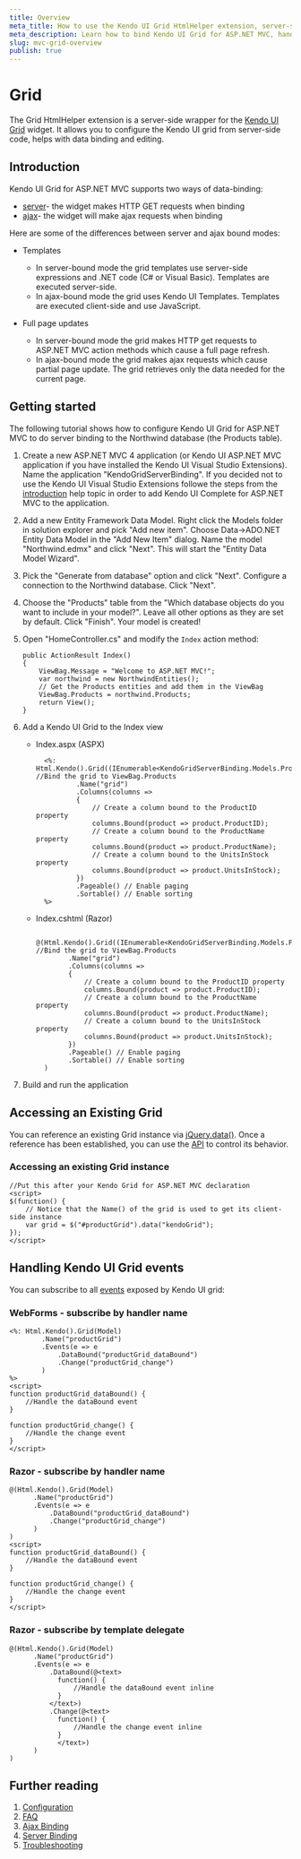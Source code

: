 ```yaml
---
title: Overview
meta_title: How to use the Kendo UI Grid HtmlHelper extension, server-side ASP.NET MVC wrapper for Kendo UI Grid widget
meta_description: Learn how to bind Kendo UI Grid for ASP.NET MVC, handle Kendo UI Grid Events, access an existing grid with Grid HtmlHelper extension documentation.
slug: mvc-grid-overview
publish: true
---
```


# Grid

The Grid HtmlHelper extension is a server-side wrapper for the [Kendo UI Grid](http://docs.kendoui.com/api/web/grid) widget. It allows you to configure the Kendo UI grid
from server-side code, helps with data binding and editing.

## Introduction

Kendo UI Grid for ASP.NET MVC supports two ways of data-binding:

*   [server](/getting-started/using-kendo-with/aspnet-mvc/helpers/grid/server-binding)- the widget makes HTTP GET requests when binding
*   [ajax](/getting-started/using-kendo-with/aspnet-mvc/helpers/grid/ajax-binding)- the widget will make ajax requests when binding

Here are some of the differences between server and ajax bound modes:

*  Templates
    - In server-bound mode the grid templates use server-side expressions and .NET code (C# or Visual Basic). Templates are executed server-side.
    - In ajax-bound mode the grid uses Kendo UI Templates. Templates are executed client-side and use JavaScript.

*  Full page updates
    - In server-bound mode the grid makes HTTP get requests to ASP.NET MVC action methods which cause a full page refresh.
    - In ajax-bound mode the grid makes ajax requests which cause partial page update. The grid retrieves only the data needed for the current page.

## Getting started

The following tutorial shows how to configure Kendo UI Grid for ASP.NET MVC to do server binding to the Northwind database (the Products table).

1.  Create a new ASP.NET MVC 4 application (or Kendo UI ASP.NET MVC application if you have installed the Kendo UI Visual Studio Extensions). Name the application "KendoGridServerBinding".
If you decided not to use the Kendo UI Visual Studio Extensions followe the steps from the [introduction](http://docs.kendoui.com/getting-started/using-kendo-with/aspnet-mvc/introduction) help topic in order
to add Kendo UI Complete for ASP.NET MVC to the application.
1.  Add a new Entity Framework Data Model. Right click the Models folder in solution explorer and pick "Add new item". Choose Data->ADO.NET Entity Data Model in the "Add New Item" dialog.
Name the model "Northwind.edmx" and click "Next". This will start the "Entity Data Model Wizard".
1.  Pick the "Generate from database" option and click "Next". Configure a connection to the Northwind database. Click "Next".
1.  Choose the "Products" table from the "Which database objects do you want to include in your model?". Leave all other options as they are set by default. Click "Finish". Your model is created!
1.  Open "HomeController.cs" and modify the `Index` action method:

        public ActionResult Index()
        {
            ViewBag.Message = "Welcome to ASP.NET MVC!";
            var northwind = new NorthwindEntities();
            // Get the Products entities and add them in the ViewBag
            ViewBag.Products = northwind.Products;
            return View();
        }
1.  Add a Kendo UI Grid to the Index view
    - Index.aspx (ASPX)

            <%: Html.Kendo().Grid((IEnumerable<KendoGridServerBinding.Models.Product>)ViewBag.Products) //Bind the grid to ViewBag.Products
                    .Name("grid")
                    .Columns(columns =>
                    {
                        // Create a column bound to the ProductID property
                        columns.Bound(product => product.ProductID);
                        // Create a column bound to the ProductName property
                        columns.Bound(product => product.ProductName);
                        // Create a column bound to the UnitsInStock property
                        columns.Bound(product => product.UnitsInStock);
                    })
                    .Pageable() // Enable paging
                    .Sortable() // Enable sorting
            %>
    - Index.cshtml (Razor)

            @(Html.Kendo().Grid((IEnumerable<KendoGridServerBinding.Models.Product>)ViewBag.Products) //Bind the grid to ViewBag.Products
                  .Name("grid")
                  .Columns(columns =>
                  {
                      // Create a column bound to the ProductID property
                      columns.Bound(product => product.ProductID);
                      // Create a column bound to the ProductName property
                      columns.Bound(product => product.ProductName);
                      // Create a column bound to the UnitsInStock property
                      columns.Bound(product => product.UnitsInStock);
                  })
                  .Pageable() // Enable paging
                  .Sortable() // Enable sorting
            )
1. Build and run the application

## Accessing an Existing Grid

You can reference an existing Grid instance via [jQuery.data()](http://api.jquery.com/jQuery.data/).
Once a reference has been established, you can use the [API](http://docs.kendoui.com/api/web/grid#methods) to control its behavior.

### Accessing an existing Grid instance

    //Put this after your Kendo Grid for ASP.NET MVC declaration
    <script>
    $(function() {
        // Notice that the Name() of the grid is used to get its client-side instance
        var grid = $("#productGrid").data("kendoGrid");
    });
    </script>


## Handling Kendo UI Grid events

You can subscribe to all [events](http://docs.kendoui.com/api/web/grid#events) exposed by Kendo UI grid:


### WebForms - subscribe by handler name

    <%: Html.Kendo().Grid(Model)
            .Name("productGrid")
            .Events(e => e
                .DataBound("productGrid_dataBound")
                .Change("productGrid_change")
            )
    %>
    <script>
    function productGrid_dataBound() {
        //Handle the dataBound event
    }

    function productGrid_change() {
        //Handle the change event
    }
    </script>


### Razor - subscribe by handler name

    @(Html.Kendo().Grid(Model)
          .Name("productGrid")
          .Events(e => e
              .DataBound("productGrid_dataBound")
              .Change("productGrid_change")
          )
    )
    <script>
    function productGrid_dataBound() {
        //Handle the dataBound event
    }

    function productGrid_change() {
        //Handle the change event
    }
    </script>


### Razor - subscribe by template delegate

    @(Html.Kendo().Grid(Model)
          .Name("productGrid")
          .Events(e => e
              .DataBound(@<text>
                function() {
                    //Handle the dataBound event inline
                }
              </text>)
              .Change(@<text>
                function() {
                    //Handle the change event inline
                }
                </text>)
          )
    )

## Further reading

1. [Configuration](/getting-started/using-kendo-with/aspnet-mvc/helpers/grid/configuration)
1. [FAQ](/getting-started/using-kendo-with/aspnet-mvc/helpers/grid/faq)
1. [Ajax Binding](/getting-started/using-kendo-with/aspnet-mvc/helpers/grid/ajax-binding)
1. [Server Binding](/getting-started/using-kendo-with/aspnet-mvc/helpers/grid/server-binding)
1. [Troubleshooting](/getting-started/using-kendo-with/aspnet-mvc/helpers/grid/troubleshooting)
